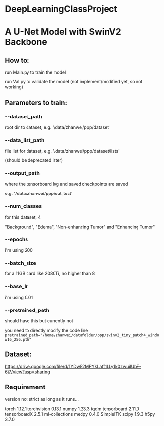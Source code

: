 # DeepLearningClassProject
# A U-Net Model with SwinV2 Backbone

## How to:

run Main.py to train the model

run Val.py to validate the model (not implement/modified yet, so not working)

## Parameters to train:

### --dataset_path

root dir to dataset, e.g. '/data/zhanwei/ppp/dataset'

### --data_list_path

file list for dataset, e.g. '/data/zhanwei/ppp/dataset/lists'

(should be deprecated later)

### --output_path

where the tensorboard log and saved checkpoints are saved

e.g. '/data/zhanwei/ppp/out_test'

### --num_classes

for this dataset, 4

"Background", "Edema", "Non-enhancing Tumor" and "Enhancing Tumor"

### --epochs

i'm using 200

### --batch_size

for a 11GB card like 2080Ti, no higher than 8

### --base_lr

i'm using 0.01

### --pretrained_path

should have this but currently not

you need to directly modify the code line `pretrained_path="/home/zhanwei/datafolder/ppp/swinv2_tiny_patch4_window16_256.pth"`

## Dataset:

https://drive.google.com/file/d/1YDwE2MPYkLaff1LLy1k0zwuilUbF-6j7/view?usp=sharing

## Requirement

version not strict as long as it runs...

torch		1.12.1
torchvision	0.13.1
numpy		1.23.3
tqdm
tensorboard	2.11.0
tensorboardX	2.5.1
ml-collections
medpy		0.4.0
SimpleITK
scipy		1.9.3
h5py		3.7.0
